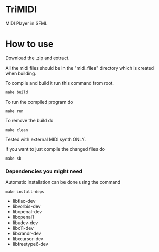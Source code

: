 # TriMIDI
MIDI Player in SFML

# How to use
Download the .zip and extract.

All the midi files should be in the "midi_files" directory which is created when building.

To compile and build it run this command from root.
```
make build
```
To run the compiled program do
```
make run
```

To remove the build do
```
make clean
```

Tested with external MIDI synth ONLY.

If you want to just compile the changed files do
```
make sb
```

### Dependencies you might need

Automatic installation can be done using the command
```
make install-deps
```

* libflac-dev
* libvorbis-dev
* libopenal-dev
* libopenal1
* libudev-dev
* libx11-dev
* libxrandr-dev
* libxcursor-dev
* libfreetype6-dev
